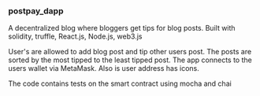 ### postpay_dapp
A decentralized blog where bloggers get tips for blog posts. Built with solidity, truffle, React.js, Node.js, web3.js

User's are allowed to add blog post and tip other users post. The posts are sorted by the most tipped to the least tipped post. The app connects to the users wallet via MetaMask.
Also is user address has icons.

The code contains tests on the smart contract using mocha and chai
